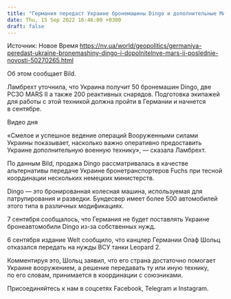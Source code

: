 ```yaml
---
title: "Германия передаст Украине бронемашины Dingo и дополнительные MARS II"
date: Thu, 15 Sep 2022 16:46:00 +0300
draft: false
---
```

Источник: Новое Время https://nv.ua/world/geopolitics/germaniya-peredast-ukraine-bronemashiny-dingo-i-dopolnitelnye-mars-ii-poslednie-novosti-50270265.html


Об этом сообщает Bild.

Ламбрехт уточнила, что Украина получит 50 бронемашин Dingo, две РСЗО MARS II а также 200 реактивных снарядов. Подготовка экипажей для работы с этой техникой должна пройти в Германии и начнется в сентябре.

 Видео дня   

«Смелое и успешное ведение операций Вооруженными силами Украины показывает, насколько важно оперативно предоставить Украине дополнительную военную технику», — сказала Ламбрехт.

По данным Bild, продажа Dingo рассматривалась в качестве альтернативы передаче Украине бронетранспортеров Fuchs при тесной координации нескольких немецких министерств.

Dingo — это бронированная колесная машина, используемая для патрулирования и разведки. Бундесвер имеет более 500 автомобилей этого типа в различных модификациях.

7 сентября сообщалось, что Германия не будет поставлять Украине бронеавтомобили Dingo из-за собственных нужд.

6 сентября издание Welt сообщило, что канцлер Германии Олаф Шольц отказался передать на нужды ВСУ танки Leopard 2.



Комментируя это, Шольц заявил, что его страна достаточно помогает Украине вооружением, а решение передавать ту или иную технику, по его словам, принимается в координации с союзниками.

Присоединяйтесь к нам в соцсетях Facebook, Telegram и Instagram.
